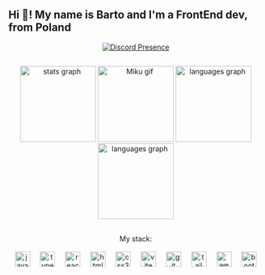 
<h2 align="left">Hi 👋! My name is Barto and I'm a FrontEnd dev, from Poland</h2>

<div align="center">
  <a href="https://discord.com/users/626455324060286991">
    <img src="https://lanyard.cnrad.dev/api/626455324060286991" alt="Discord Presence" />
  </a>
</div>

##

<div align="center">
  <img src="https://github-readme-stats.vercel.app/api?username=Sp3EdQQ&theme=kacho_ga&show_icons=true&hide_border=true&count_private=true" height="150" alt="stats graph" />
    <img src="https://media1.tenor.com/m/cx58GMZrBWkAAAAd/miku-mad-nakano-miku.gif" height="150" alt="Miku gif" />
  <img src="https://github-readme-streak-stats.herokuapp.com/?user=Sp3EdQQ&theme=kacho_ga&hide_border=true" height="150" alt="languages graph" />
  <img src="https://github-readme-stats.vercel.app/api/top-langs/?username=Sp3EdQQ&theme=kacho_ga&show_icons=true&hide_border=true&layout=compact" height="150" alt="languages graph">

</div>




##

<div align="center">
My stack: 
<br><br>
  <img src="https://cdn.jsdelivr.net/gh/devicons/devicon/icons/javascript/javascript-original.svg" height="30" alt="javascript logo" />
  <img width="12" />
  <img src="https://cdn.jsdelivr.net/gh/devicons/devicon/icons/typescript/typescript-original.svg" height="30" alt="typescript logo" />
  <img width="12" />
  <img src="https://cdn.jsdelivr.net/gh/devicons/devicon/icons/react/react-original.svg" height="30" alt="react logo" />
  <img width="12" />
  <img src="https://cdn.jsdelivr.net/gh/devicons/devicon/icons/html5/html5-original.svg" height="30" alt="html5 logo" />
  <img width="12" />
  <img src="https://cdn.jsdelivr.net/gh/devicons/devicon/icons/css3/css3-original.svg" height="30" alt="css3 logo" />
  <img width="12" />
  <img src="https://skillicons.dev/icons?i=vite" height="30" alt="vite logo" />
  <img width="12" />
  <img src="https://cdn.jsdelivr.net/gh/devicons/devicon/icons/git/git-original.svg" height="30" alt="git logo" />
  <img width="12" />
  <img src="https://cdn.simpleicons.org/tailwindcss/06B6D4" height="30" alt="tailwindcss logo" />
  <img width="12" />
  <img src="https://cdn.jsdelivr.net/gh/devicons/devicon/icons/webstorm/webstorm-original.svg" height="30" alt="webstorm logo" />
  <img width="12" />
  <img src="https://cdn.jsdelivr.net/gh/devicons/devicon/icons/bootstrap/bootstrap-original.svg" height="30" alt="bootstrap logo" />
</div>
